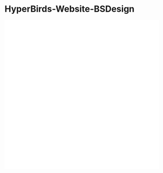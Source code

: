 # HyperBirds-Website-BSDesign

<picture>
  <source media="(prefers-color-scheme: dark)" srcset="assets/img/logo/logo blanco.png">
  <source media="(prefers-color-scheme: light)" srcset="assets/img/logo/logo verde.png">
  <img alt="HypeBirds logo" src="assets/img/logo/logo blanco.png">
</picture>
